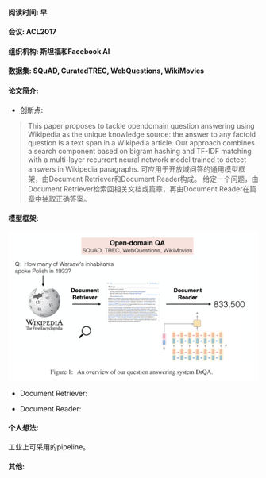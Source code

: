 #### 阅读时间: 早
#### 会议: ACL2017
#### 组织机构: 斯坦福和Facebook AI
#### 数据集: SQuAD, CuratedTREC, WebQuestions, WikiMovies
#### 论文简介: 
* 创新点:
> This paper proposes to tackle opendomain question answering using Wikipedia as the unique knowledge
source: the answer to any factoid question is a text span in a Wikipedia article.
> Our approach combines a search component based on bigram hashing and TF-IDF matching with a multi-layer recurrent neural network model trained to detect answers in Wikipedia paragraphs.
可应用于开放域问答的通用模型框架，由Document Retriever和Document Reader构成。
给定一个问题，由Document Retriever检索回相关文档或篇章，再由Document Reader在篇章中抽取正确答案。

#### 模型框架:
![image](https://github.com/dengyuning/paper-reading-notes/blob/master/paper_pictures/Drqa_model.png?raw=true)

* Document Retriever:  

* Document Reader:  

#### 个人想法:
工业上可采用的pipeline。

#### 其他:
